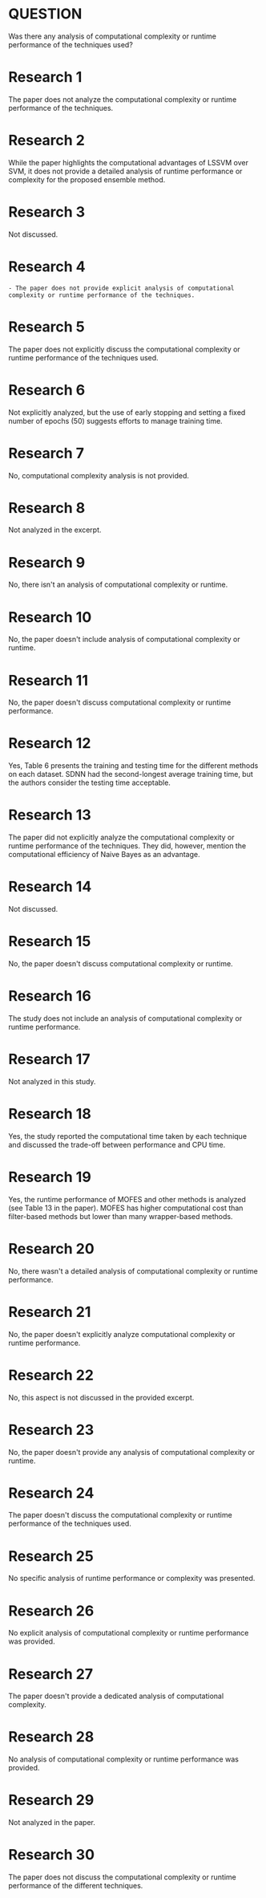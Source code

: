 # QUESTION
Was there any analysis of computational complexity or runtime performance of the techniques used?

# Research 1

The paper does not analyze the computational complexity or runtime performance of the techniques.

# Research 2

While the paper highlights the computational advantages of LSSVM over SVM, it does not provide a detailed analysis of runtime performance or complexity for the proposed ensemble method.

# Research 3

Not discussed.

# Research 4

    - The paper does not provide explicit analysis of computational complexity or runtime performance of the techniques.

# Research 5

The paper does not explicitly discuss the computational complexity or runtime performance of the techniques used.

# Research 6

Not explicitly analyzed, but the use of early stopping and setting a fixed number of epochs (50) suggests efforts to manage training time.

# Research 7

No, computational complexity analysis is not provided.

# Research 8

Not analyzed in the excerpt.

# Research 9

No, there isn't an analysis of computational complexity or runtime.

# Research 10

No, the paper doesn't include analysis of computational complexity or runtime.

# Research 11

No, the paper doesn't discuss computational complexity or runtime performance.

# Research 12

Yes, Table 6 presents the training and testing time for the different methods on each dataset. SDNN had the second-longest average training time, but the authors consider the testing time acceptable.

# Research 13

The paper did not explicitly analyze the computational complexity or runtime performance of the techniques. They did, however, mention the computational efficiency of Naive Bayes as an advantage.

# Research 14

Not discussed.

# Research 15

No, the paper doesn't discuss computational complexity or runtime.

# Research 16

The study does not include an analysis of computational complexity or runtime performance.

# Research 17

Not analyzed in this study.

# Research 18

Yes, the study reported the computational time taken by each technique and discussed the trade-off between performance and CPU time.

# Research 19

Yes, the runtime performance of MOFES and other methods is analyzed (see Table 13 in the paper). MOFES has higher computational cost than filter-based methods but lower than many wrapper-based methods.

# Research 20

No, there wasn't a detailed analysis of computational complexity or runtime performance.

# Research 21

No, the paper doesn't explicitly analyze computational complexity or runtime performance.

# Research 22

No, this aspect is not discussed in the provided excerpt.

# Research 23

No, the paper doesn't provide any analysis of computational complexity or runtime.

# Research 24

The paper doesn't discuss the computational complexity or runtime performance of the techniques used.

# Research 25

No specific analysis of runtime performance or complexity was presented.

# Research 26

No explicit analysis of computational complexity or runtime performance was provided.

# Research 27

The paper doesn't provide a dedicated analysis of computational complexity.

# Research 28

No analysis of computational complexity or runtime performance was provided. 

# Research 29

Not analyzed in the paper.

# Research 30

The paper does not discuss the computational complexity or runtime performance of the different techniques.

